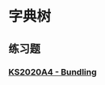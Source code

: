 # 字典树

## 练习题

### [KS2020A4 - Bundling](https://codingcompetitions.withgoogle.com/kickstart/round/000000000019ffc7/00000000001d3ff3)
